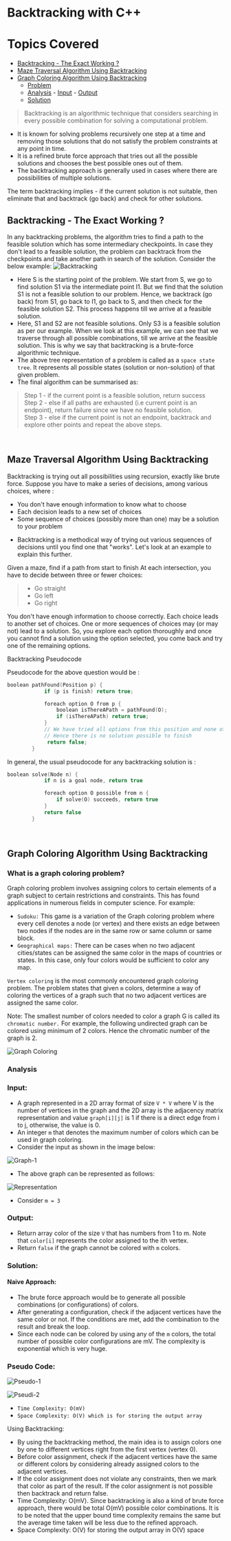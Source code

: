 # Backtracking with C++

# Topics Covered
- [Backtracking - The Exact Working ?](#backtracking---the-exact-working-)
- [Maze Traversal Algorithm Using Backtracking](#maze-traversal-algorithm-using-backtracking)
- [Graph Coloring Algorithm Using Backtracking](#graph-coloring-algorithm-using-backtracking)
    - [Problem](#what-is-a-graph-coloring-problem)
    - [Analysis](#analysis)
            - [Input](#input)
            - [Output](#output)
    - [Solution](#solution)

> Backtracking is an algorithmic technique that considers searching in every possible combination for solving a computational problem.

-   It is known for solving problems recursively one step at a time and removing those solutions that do not satisfy the problem constraints at any point in time.
-   It is a refined brute force approach that tries out all the possible solutions and chooses the best possible ones out of them.
-   The backtracking approach is generally used in cases where there are possibilities of multiple solutions.

The term backtracking implies - if the current solution is not suitable, then eliminate that and backtrack (go back) and check for other solutions.
<br>

## Backtracking - The Exact Working ?

In any backtracking problems, the algorithm tries to find a path to the feasible solution which has some intermediary checkpoints. In case they don't lead to a 
feasible solution, the problem can backtrack from the checkpoints and take another path in search of the solution. Consider the below example:
![Backtracking](https://user-images.githubusercontent.com/72455881/135705712-17aca29d-2019-4672-9ce5-ab98a0d93c87.png)
<br>

-   Here S is the starting point of the problem. We start from S, we go to find solution S1 via the intermediate point I1. But we find that the solution S1 is not a 
    feasible solution to our problem. Hence, we backtrack (go back) from S1, go back to I1, go back to S, and then check for the feasible solution S2. 
    This process happens till we arrive at a feasible solution.
-   Here, S1 and S2 are not feasible solutions. Only S3 is a feasible solution as per our example. When we look at this example, we can see that we traverse through 
    all possible combinations, till we arrive at the feasible solution. This is why we say that backtracking is a brute-force algorithmic technique.
-   The above tree representation of a problem is called as a `space state tree`. It represents all possible states (solution or non-solution) of that given problem.
-   The final algorithm can be summarised as:
   > Step 1 - if the current point is a feasible solution, return success <br>
   > Step 2 - else if all paths are exhausted (i.e current point is an endpoint), return failure since we have no feasible solution. <br>
   > Step 3 - else if the current point is not an endpoint, backtrack and explore other points and repeat the above steps. <br>
<br>

## Maze Traversal Algorithm Using Backtracking
Backtracking is trying out all possibilities using recursion, exactly like brute force.
Suppose you have to make a series of decisions, among various choices, where :

  * You don't have enough information to know what to choose
  * Each decision leads to a new set of choices
  * Some sequence of choices (possibly more than one) may be a solution to your problem

- Backtracking is a methodical way of trying out various sequences of decisions until you find one that "works".
  Let's look at an example to explain this further.

Given a maze, find if a path from start to finish
At each intersection, you have to decide between three or fewer choices:

> * Go straight
> * Go left
> * Go right

You don't have enough information to choose correctly. Each choice leads to another set of choices. One or more sequences of choices may (or may not) lead to a solution.
So, you explore each option thoroughly and once you cannot find a solution using the option selected, you come back and try one of the remaining options.

  Backtracking Pseudocode

  Pseudocode for the above question would be :
  ```cpp
  boolean pathFound(Position p) {
              if (p is finish) return true;

              foreach option O from p {
                  boolean isThereAPath = pathFound(O);
                  if (isThereAPath) return true; 
              }
              // We have tried all options from this position and none of the options lead to finish.
              // Hence there is no solution possible to finish
               return false;
          }
  ```
  
  In general, the usual pseudocode for any backtracking solution is :
  ```cpp
  boolean solve(Node n) {
              if n is a goal node, return true

              foreach option O possible from n {
                  if solve(O) succeeds, return true
              }
              return false
          }
  ```
 <br>
 
## Graph Coloring Algorithm Using Backtracking
  ### What is a graph coloring problem?
  Graph coloring problem involves assigning colors to certain elements of a graph subject to certain restrictions and constraints. This has found applications in numerous fields in computer science. For example:

  -   `Sudoku:` This game is a variation of the Graph coloring problem where every cell denotes a node (or vertex) and there exists an edge between two nodes if the nodes are in the same row or same column or same block.
  -   `Geographical maps:` There can be cases when no two adjacent cities/states can be assigned the same color in the maps of countries or states. In this case, only four colors would be sufficient to color any map.

  `Vertex coloring` is the most commonly encountered graph coloring problem. The problem states that given `m` colors, determine a way of coloring the vertices of a graph such that no two adjacent vertices are assigned the same color.

  Note: The smallest number of colors needed to color a graph G is called its `chromatic number.`
  For example, the following undirected graph can be colored using minimum of 2 colors.
  Hence the chromatic number of the graph is 2.

   ![Graph Coloring](https://user-images.githubusercontent.com/72455881/135705837-f755a1a7-e2cc-48af-811d-434c69b61f20.png)
  ### Analysis

  ### Input:
  -   A graph represented in a 2D array format of size `V * V` where V is the number of vertices in the graph and the 2D array is the adjacency matrix representation and value `graph[i][j]` is 1 if there is a direct edge from i to j, otherwise, the value is 0.
  -   An integer `m` that denotes the maximum number of colors which can be used in graph coloring.
  -   Consider the input as shown in the image below:

![Graph-1](https://user-images.githubusercontent.com/72455881/135705924-4c4e8829-b7d6-4b49-bb48-46fceb9457b6.png)

  -   The above graph can be represented as follows:

  ![Representation](https://user-images.githubusercontent.com/72455881/135705933-651155a4-a00e-4c47-bba3-f1e8ab94243c.png)

  -   Consider `m = 3`

  ### Output:
  -   Return array color of the size `V` that has numbers from 1 to m. Note that `color[i]` represents the color assigned to the ith vertex.
  -   Return `false` if the graph cannot be colored with `m` colors.

### Solution:

#### Naive Approach:

-   The brute force approach would be to generate all possible combinations (or configurations) of colors.
-   After generating a configuration, check if the adjacent vertices have the same color or not. If the conditions are met, add the combination to the result and break the loop.
-   Since each node can be colored by using any of the `m` colors, the total number of possible color configurations are mV. The complexity is exponential which is very huge.

### Pseudo Code:

![Pseudo-1](https://user-images.githubusercontent.com/72455881/135705979-b9ccd043-6bf5-4cf0-b06f-527ab1899c0f.png)

![Pseudi-2](https://user-images.githubusercontent.com/72455881/135705982-ea3fa1e1-9f7f-4102-8507-4a81b6beb05f.png)

-   `Time Complexity: O(mV)`
-   `Space Complexity: O(V) which is for storing the output array`

Using Backtracking:

-   By using the backtracking method, the main idea is to assign colors one by one to different vertices right from the first vertex (vertex 0).
-   Before color assignment, check if the adjacent vertices have the same or different colors by considering already assigned colors to the adjacent vertices.
-   If the color assignment does not violate any constraints, then we mark that color as part of the result. If the color assignment is not possible then backtrack and return false.
-   Time Complexity: O(mV). Since backtracking is also a kind of brute force approach, there would be total O(mV) possible color combinations. It is to be noted that the upper bound time complexity remains the same but the average time taken will be less due to the refined approach.
-   Space Complexity: O(V) for storing the output array in O(V) space

